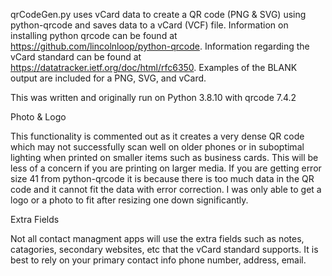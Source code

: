 qrCodeGen.py uses vCard data to create a QR code (PNG & SVG) using python-qrcode and saves data to a vCard (VCF) file. Information on installing python qrcode can be found at https://github.com/lincolnloop/python-qrcode. Information regarding the vCard standard can be found at https://datatracker.ietf.org/doc/html/rfc6350. Examples of the BLANK output are included for a PNG, SVG, and vCard. 

This was written and originally run on Python 3.8.10 with qrcode 7.4.2

Photo & Logo

This functionality is commented out as it creates a very dense QR code which may not successfully scan well on older phones or in suboptimal lighting when printed on smaller items such as business cards. This will be less of a concern if you are printing on larger media. If you are getting error size 41 from python-qrcode it is because there is too much data in the QR code and it cannot fit the data with error correction. I was only able to get a logo or a photo to fit after resizing one down significantly.

Extra Fields

Not all contact managment apps will use the extra fields such as notes, catagories, secondary websites, etc that the vCard standard supports. It is best to rely on your primary contact info phone number, address, email.

